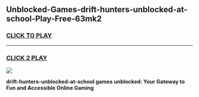 
## Unblocked-Games-drift-hunters-unblocked-at-school-Play-Free-63mk2
<h3>
<a href="https://premium76.site?title=drift-hunters-unblocked-at-school&ref=10A">CLICK TO PLAY</a></h3>
<hr>

<h3>
<a href="https://premium76.site?title=drift-hunters-unblocked-at-school&ref=10A">CLICK 2 PLAY</a>
  
</h3>

<a href="https://premium76.site?title=drift-hunters-unblocked-at-school&ref=10A"><img src="https://clearcache.store/games.png"></a>


**drift-hunters-unblocked-at-school games unblocked: Your Gateway to Fun and Accessible Online Gaming**
